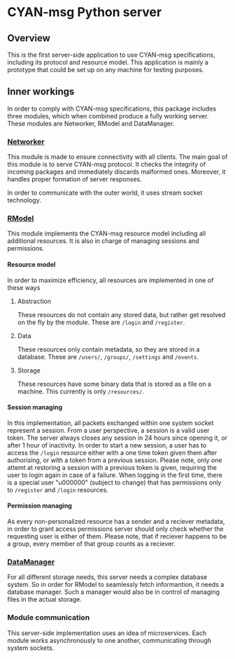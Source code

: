 CYAN-msg Python server
======================

[Networker]: ./NETWORKER.md
[RModel]: ./RMODEL.md
[DataManager]: DATAMANAGER.md

Overview
--------

This is the first server-side application to use CYAN-msg specifications, including its protocol and resource model. This application is mainly a prototype that could be set up on any machine for testing purposes.

Inner workings
--------------

In order to comply with CYAN-msg specifications, this package includes three modules, which when combined produce a fully working server. These modules are Networker, RModel and DataManager.

### [Networker]

This module is made to ensure connectivity with all clients. The main goal of this module is to serve CYAN-msg protocol. It checks the integrity of incoming packages and immediately discards malformed ones. Moreover, it handles proper formation of server responses.

In order to communicate with the outer world, it uses stream socket technology.

### [RModel]

This module implements the CYAN-msg resource model including all additional resources. It is also in charge of managing sessions and permissions.

#### Resource model

In order to maximize efficiency, all resources are implemented in one of these ways

1. Abstraction

   These resources do not contain any stored data, but rather get resolved on the fly by the module. These are `/login` and `/register`.

2. Data

   These resources only contain metadata, so they are stored in a database. These are `/users/`, `/groups/`, `/settings` and `/events`.

3. Storage

   These resources have some binary data that is stored as a file on a machine. This currently is only `/resources/`.

#### Session managing

In this implementation, all packets exchanged within one system socket represent a session. From a user perspective, a session is a valid user token. The server always closes any session in 24 hours since opening it, or after 1 hour of inactivity. In order to start a new session, a user has to access the `/login` resource either with a one time token given them after authorising, or with a token from a previous session. Please note, only one attemt at restoring a session with a previous token is given, requiring the user to login again in case of a failure. When logging in the first time, there is a special user "u000000" (subject to change) that has permissions only to `/register` and `/login` resources.

#### Permission managing

As every non-personalized resource has a sender and a reciever metadata, in order to grant access permissions server should only check whether the requesting user is either of them. Please note, that if reciever happens to be a group, every member of that group counts as a reciever.

### [DataManager]

For all different storage needs, this server needs a complex database system. So in order for RModel to seamlessly fetch informantion, it needs a database manager. Such a manager would also be in control of managing files in the actual storage.

### Module communication

This server-side implementation uses an idea of microservices. Each module works asynchronously to one another, communicating through system sockets.
